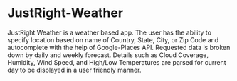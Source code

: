# JustRight-Weather

JustRight Weather is a weather based app. The user has the ability to specify location based on name of Country, State, City, or Zip Code and autocomplete with the help of Google-Places API. Requested data is broken down by daily and weekly forecast. Details such as Cloud Coverage, Humidity, Wind Speed, and High/Low Temperatures are parsed for current day to be displayed in a user friendly manner.
